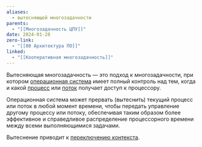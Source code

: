 ```yaml
---
aliases:
  - вытесняющей многозадачности
parents:
  - "[[Многозадачность ЦПУ]]"
date: 2024-01-28
zero-link:
  - "[[00 Архитектура ПО]]"
linked:
  - "[[Кооперативная многозадачность]]"
---
```

Вытесняющая многозадачность — это подход к многозадачности, при котором [операционная система](Операционная%20система.md) имеет полный контроль над тем, когда и какой [процесс](Процесс%20ОС.md) или [поток](Поток%20процесса%20ОС.md) получает доступ к процессору.

Операционная система может прервать (вытеснить) текущий процесс или поток в любой момент времени, чтобы передать управление другому процессу или потоку, обеспечивая таким образом более эффективное и справедливое распределение процессорного времени между всеми выполняющимися задачами.

Вытеснение приводит к [переключению контекста](Переключение%20контекста.md).